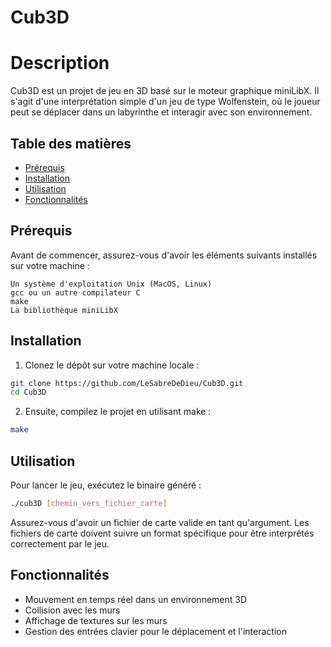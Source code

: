 # Cub3D

# Description
Cub3D est un projet de jeu en 3D basé sur le moteur graphique miniLibX. Il s'agit d'une interprétation simple d'un jeu de type Wolfenstein, où le joueur peut se déplacer dans un labyrinthe et interagir avec son environnement.

## Table des matières
- [Prérequis](#prérequis)
- [Installation](#installation)
- [Utilisation](#utilisation)
- [Fonctionnalités](#fonctionnalités)

## Prérequis

Avant de commencer, assurez-vous d'avoir les éléments suivants installés sur votre machine :

    Un système d'exploitation Unix (MacOS, Linux)
    gcc ou un autre compilateur C
    make
    La bibliothèque miniLibX

## Installation

1. Clonez le dépôt sur votre machine locale :

```sh
git clone https://github.com/LeSabreDeDieu/Cub3D.git
cd Cub3D
```
2. Ensuite, compilez le projet en utilisant make :

```sh
make
```

## Utilisation

Pour lancer le jeu, exécutez le binaire généré :

```sh
./cub3D [chemin_vers_fichier_carte]
```

Assurez-vous d'avoir un fichier de carte valide en tant qu'argument. Les fichiers de carte doivent suivre un format spécifique pour être interprétés correctement par le jeu.

## Fonctionnalités

- Mouvement en temps réel dans un environnement 3D
- Collision avec les murs
- Affichage de textures sur les murs
- Gestion des entrées clavier pour le déplacement et l'interaction

